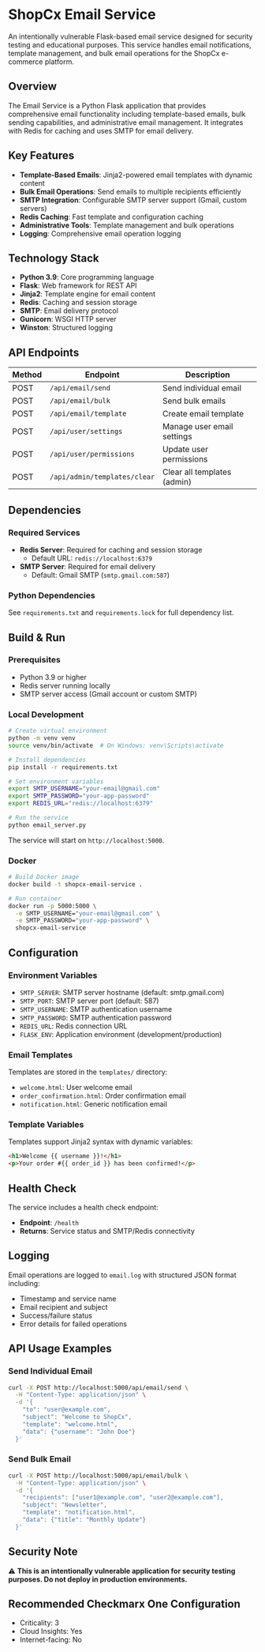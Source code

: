 # ShopCx Email Service

An intentionally vulnerable Flask-based email service designed for security testing and educational purposes. This service handles email notifications, template management, and bulk email operations for the ShopCx e-commerce platform.

## Overview

The Email Service is a Python Flask application that provides comprehensive email functionality including template-based emails, bulk sending capabilities, and administrative email management. It integrates with Redis for caching and uses SMTP for email delivery.

## Key Features

- **Template-Based Emails**: Jinja2-powered email templates with dynamic content
- **Bulk Email Operations**: Send emails to multiple recipients efficiently
- **SMTP Integration**: Configurable SMTP server support (Gmail, custom servers)
- **Redis Caching**: Fast template and configuration caching
- **Administrative Tools**: Template management and bulk operations
- **Logging**: Comprehensive email operation logging

## Technology Stack

- **Python 3.9**: Core programming language
- **Flask**: Web framework for REST API
- **Jinja2**: Template engine for email content
- **Redis**: Caching and session storage
- **SMTP**: Email delivery protocol
- **Gunicorn**: WSGI HTTP server
- **Winston**: Structured logging

## API Endpoints

| Method | Endpoint | Description |
|--------|----------|-------------|
| POST | `/api/email/send` | Send individual email |
| POST | `/api/email/bulk` | Send bulk emails |
| POST | `/api/email/template` | Create email template |
| POST | `/api/user/settings` | Manage user email settings |
| POST | `/api/user/permissions` | Update user permissions |
| POST | `/api/admin/templates/clear` | Clear all templates (admin) |

## Dependencies

### Required Services
- **Redis Server**: Required for caching and session storage
  - Default URL: `redis://localhost:6379`
- **SMTP Server**: Required for email delivery
  - Default: Gmail SMTP (`smtp.gmail.com:587`)

### Python Dependencies
See `requirements.txt` and `requirements.lock` for full dependency list.

## Build & Run

### Prerequisites
- Python 3.9 or higher
- Redis server running locally
- SMTP server access (Gmail account or custom SMTP)

### Local Development
```bash
# Create virtual environment
python -m venv venv
source venv/bin/activate  # On Windows: venv\Scripts\activate

# Install dependencies
pip install -r requirements.txt

# Set environment variables
export SMTP_USERNAME="your-email@gmail.com"
export SMTP_PASSWORD="your-app-password"
export REDIS_URL="redis://localhost:6379"

# Run the service
python email_server.py
```

The service will start on `http://localhost:5000`.

### Docker
```bash
# Build Docker image
docker build -t shopcx-email-service .

# Run container
docker run -p 5000:5000 \
  -e SMTP_USERNAME="your-email@gmail.com" \
  -e SMTP_PASSWORD="your-app-password" \
  shopcx-email-service
```

## Configuration

### Environment Variables
- `SMTP_SERVER`: SMTP server hostname (default: smtp.gmail.com)
- `SMTP_PORT`: SMTP server port (default: 587)
- `SMTP_USERNAME`: SMTP authentication username
- `SMTP_PASSWORD`: SMTP authentication password
- `REDIS_URL`: Redis connection URL
- `FLASK_ENV`: Application environment (development/production)

### Email Templates

Templates are stored in the `templates/` directory:
- `welcome.html`: User welcome email
- `order_confirmation.html`: Order confirmation email
- `notification.html`: Generic notification email

### Template Variables
Templates support Jinja2 syntax with dynamic variables:
```html
<h1>Welcome {{ username }}!</h1>
<p>Your order #{{ order_id }} has been confirmed!</p>
```

## Health Check

The service includes a health check endpoint:
- **Endpoint**: `/health`
- **Returns**: Service status and SMTP/Redis connectivity

## Logging

Email operations are logged to `email.log` with structured JSON format including:
- Timestamp and service name
- Email recipient and subject
- Success/failure status
- Error details for failed operations

## API Usage Examples

### Send Individual Email
```bash
curl -X POST http://localhost:5000/api/email/send \
  -H "Content-Type: application/json" \
  -d '{
    "to": "user@example.com",
    "subject": "Welcome to ShopCx",
    "template": "welcome.html",
    "data": {"username": "John Doe"}
  }'
```

### Send Bulk Email
```bash
curl -X POST http://localhost:5000/api/email/bulk \
  -H "Content-Type: application/json" \
  -d '{
    "recipients": ["user1@example.com", "user2@example.com"],
    "subject": "Newsletter",
    "template": "notification.html",
    "data": {"title": "Monthly Update"}
  }'
```

## Security Note

⚠️ **This is an intentionally vulnerable application for security testing purposes. Do not deploy in production environments.**

## Recommended Checkmarx One Configuration
- Criticality: 3
- Cloud Insights: Yes
- Internet-facing: No
